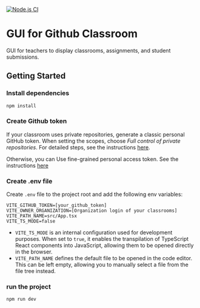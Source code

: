 [![Node.js CI](https://github.com/juhahinkula/classroom_gui/actions/workflows/node.js.yml/badge.svg)](https://github.com/juhahinkula/classroom_gui/actions/workflows/node.js.yml)

# GUI for Github Classroom 

GUI for teachers to display classrooms, assignments, and student submissions. 

## Getting Started

### Install dependencies
```bash
npm install
```
### Create Github token
If your classroom uses private repositories, generate a classic personal GitHub token. When setting the scopes, choose *Full control of private repositories*. For detailed steps, see the instructions [here](https://docs.github.com/en/authentication/keeping-your-account-and-data-secure/managing-your-personal-access-tokens#creating-a-personal-access-token-classic).

Otherwise, you can Use fine-grained personal access token. See the instructions [here](https://docs.github.com/en/authentication/keeping-your-account-and-data-secure/managing-your-personal-access-tokens#creating-a-fine-grained-personal-access-token)

### Create .env file
Create `.env` file to the project root and add the following env variables:
```
VITE_GITHUB_TOKEN=[your_github_token]
VITE_OWNER_ORGANIZATION=[Organization login of your classrooms]
VITE_PATH_NAME=src/App.tsx
VITE_TS_MODE=false
```
- `VITE_TS_MODE` is an internal configuration used for development purposes. When set to `true`, it enables the transpilation of TypeScript React components into JavaScript, allowing them to be opened directly in the browser.
- `VITE_PATH_NAME` defines the default file to be opened in the code editor. This can be left empty, allowing you to manually select a file from the file tree instead.

### run the project
```bash
npm run dev
```
